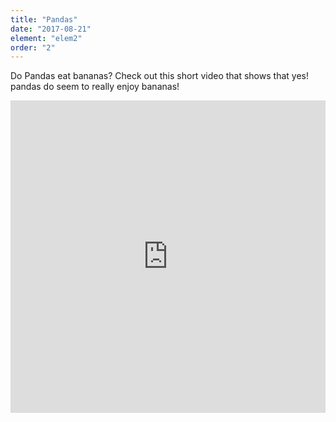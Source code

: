 ```yaml
---
title: "Pandas"
date: "2017-08-21"
element: "elem2"
order: "2"
---
```


Do Pandas eat bananas? Check out this short video that shows that yes! pandas do
seem to really enjoy bananas!

<iframe class="highcharts-iframe" src="https://app.everviz.com/embed/2wMHfoPdo/" title="Chart: " style="border: 0; width: 100%; height: 500px"></iframe>

